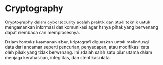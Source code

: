 # Cryptography

Cryptography dalam cybersecurity adalah praktik dan studi teknik untuk mengamankan informasi dan komunikasi agar hanya pihak yang berwenang dapat membaca dan memprosesnya.

Dalam konteks keamanan siber, kriptografi digunakan untuk melindungi data dari ancaman seperti pencurian, penyadapan, atau modifikasi data oleh pihak yang tidak berwenang.
Ini adalah salah satu pilar utama dalam menjaga kerahasiaan, integritas, dan otentikasi data.
